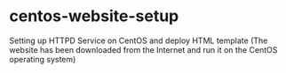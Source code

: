 # centos-website-setup
Setting up HTTPD Service on CentOS and deploy HTML template (The website has been downloaded from the Internet and run it on the CentOS operating system)
